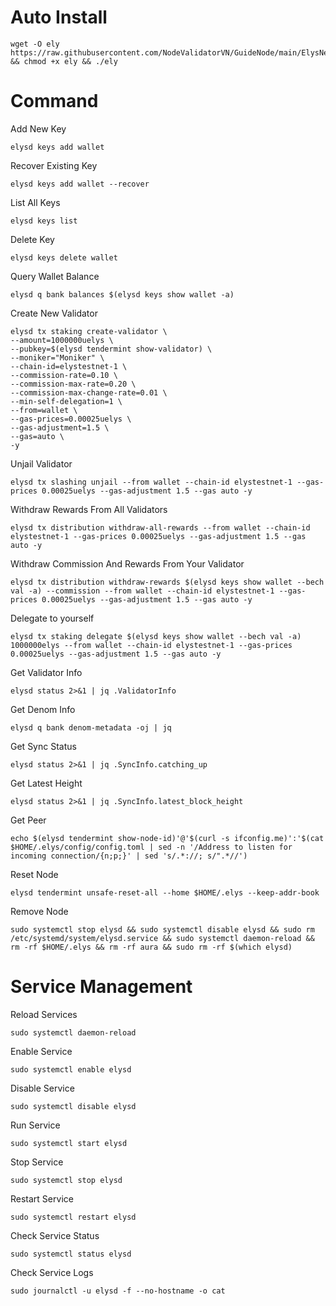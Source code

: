 # Auto Install

    wget -O ely https://raw.githubusercontent.com/NodeValidatorVN/GuideNode/main/ElysNetwork/ely && chmod +x ely && ./ely
    
# Command

Add New Key

    elysd keys add wallet

Recover Existing Key

    elysd keys add wallet --recover

List All Keys

    elysd keys list

Delete Key

    elysd keys delete wallet

Query Wallet Balance

    elysd q bank balances $(elysd keys show wallet -a)

Create New Validator

    elysd tx staking create-validator \
    --amount=1000000uelys \
    --pubkey=$(elysd tendermint show-validator) \
    --moniker="Moniker" \
    --chain-id=elystestnet-1 \
    --commission-rate=0.10 \
    --commission-max-rate=0.20 \
    --commission-max-change-rate=0.01 \
    --min-self-delegation=1 \
    --from=wallet \
    --gas-prices=0.00025uelys \
    --gas-adjustment=1.5 \
    --gas=auto \
    -y 

Unjail Validator

    elysd tx slashing unjail --from wallet --chain-id elystestnet-1 --gas-prices 0.00025uelys --gas-adjustment 1.5 --gas auto -y

Withdraw Rewards From All Validators

    elysd tx distribution withdraw-all-rewards --from wallet --chain-id elystestnet-1 --gas-prices 0.00025uelys --gas-adjustment 1.5 --gas auto -y

Withdraw Commission And Rewards From Your Validator

    elysd tx distribution withdraw-rewards $(elysd keys show wallet --bech val -a) --commission --from wallet --chain-id elystestnet-1 --gas-prices 0.00025uelys --gas-adjustment 1.5 --gas auto -y

Delegate to yourself

    elysd tx staking delegate $(elysd keys show wallet --bech val -a) 1000000elys --from wallet --chain-id elystestnet-1 --gas-prices 0.00025uelys --gas-adjustment 1.5 --gas auto -y

Get Validator Info

    elysd status 2>&1 | jq .ValidatorInfo

Get Denom Info

    elysd q bank denom-metadata -oj | jq

Get Sync Status

    elysd status 2>&1 | jq .SyncInfo.catching_up

Get Latest Height

    elysd status 2>&1 | jq .SyncInfo.latest_block_height

Get Peer

    echo $(elysd tendermint show-node-id)'@'$(curl -s ifconfig.me)':'$(cat $HOME/.elys/config/config.toml | sed -n '/Address to listen for incoming connection/{n;p;}' | sed 's/.*://; s/".*//')

Reset Node

    elysd tendermint unsafe-reset-all --home $HOME/.elys --keep-addr-book

Remove Node

    sudo systemctl stop elysd && sudo systemctl disable elysd && sudo rm /etc/systemd/system/elysd.service && sudo systemctl daemon-reload && rm -rf $HOME/.elys && rm -rf aura && sudo rm -rf $(which elysd)

# Service Management

Reload Services

    sudo systemctl daemon-reload

Enable Service

    sudo systemctl enable elysd

Disable Service

    sudo systemctl disable elysd

Run Service

    sudo systemctl start elysd

Stop Service

    sudo systemctl stop elysd

Restart Service

    sudo systemctl restart elysd

Check Service Status

    sudo systemctl status elysd

Check Service Logs

    sudo journalctl -u elysd -f --no-hostname -o cat
